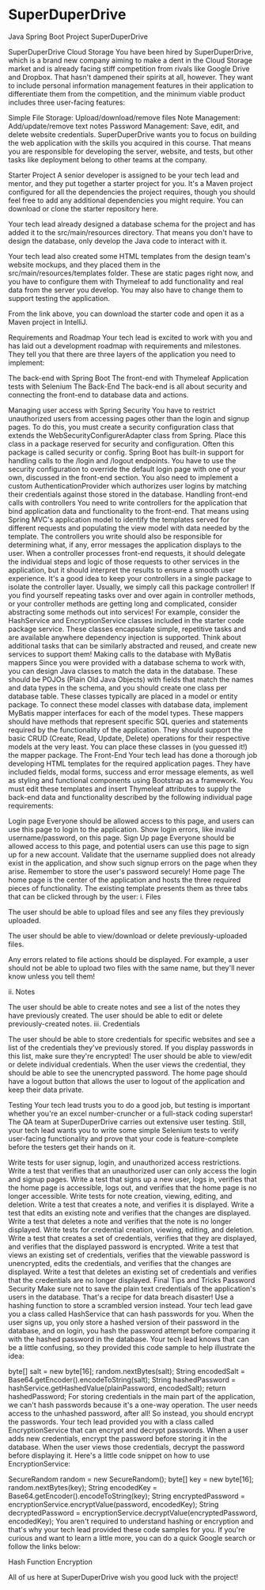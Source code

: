 # SuperDuperDrive
Java Spring Boot Project SuperDuperDrive

SuperDuperDrive Cloud Storage
You have been hired by SuperDuperDrive, which is a brand new company aiming to make a dent in the Cloud Storage market and is already facing stiff competition from rivals like Google Drive and Dropbox. That hasn't dampened their spirits at all, however. They want to include personal information management features in their application to differentiate them from the competition, and the minimum viable product includes three user-facing features:

Simple File Storage: Upload/download/remove files
Note Management: Add/update/remove text notes
Password Management: Save, edit, and delete website credentials.
SuperDuperDrive wants you to focus on building the web application with the skills you acquired in this course. That means you are responsible for developing the server, website, and tests, but other tasks like deployment belong to other teams at the company.

Starter Project
A senior developer is assigned to be your tech lead and mentor, and they put together a starter project for you. It's a Maven project configured for all the dependencies the project requires, though you should feel free to add any additional dependencies you might require. You can download or clone the starter repository here.

Your tech lead already designed a database schema for the project and has added it to the src/main/resources directory. That means you don't have to design the database, only develop the Java code to interact with it.

Your tech lead also created some HTML templates from the design team's website mockups, and they placed them in the src/main/resources/templates folder. These are static pages right now, and you have to configure them with Thymeleaf to add functionality and real data from the server you develop. You may also have to change them to support testing the application.

From the link above, you can download the starter code and open it as a Maven project in IntelliJ.

Requirements and Roadmap
Your tech lead is excited to work with you and has laid out a development roadmap with requirements and milestones. They tell you that there are three layers of the application you need to implement:

The back-end with Spring Boot
The front-end with Thymeleaf
Application tests with Selenium
The Back-End
The back-end is all about security and connecting the front-end to database data and actions.

Managing user access with Spring Security
You have to restrict unauthorized users from accessing pages other than the login and signup pages. To do this, you must create a security configuration class that extends the WebSecurityConfigurerAdapter class from Spring. Place this class in a package reserved for security and configuration. Often this package is called security or config.
Spring Boot has built-in support for handling calls to the /login and /logout endpoints. You have to use the security configuration to override the default login page with one of your own, discussed in the front-end section.
You also need to implement a custom AuthenticationProvider which authorizes user logins by matching their credentials against those stored in the database.
Handling front-end calls with controllers
You need to write controllers for the application that bind application data and functionality to the front-end. That means using Spring MVC's application model to identify the templates served for different requests and populating the view model with data needed by the template.
The controllers you write should also be responsible for determining what, if any, error messages the application displays to the user. When a controller processes front-end requests, it should delegate the individual steps and logic of those requests to other services in the application, but it should interpret the results to ensure a smooth user experience.
It's a good idea to keep your controllers in a single package to isolate the controller layer. Usually, we simply call this package controller!
If you find yourself repeating tasks over and over again in controller methods, or your controller methods are getting long and complicated, consider abstracting some methods out into services! For example, consider the HashService and EncryptionService classes included in the starter code package service. These classes encapsulate simple, repetitive tasks and are available anywhere dependency injection is supported. Think about additional tasks that can be similarly abstracted and reused, and create new services to support them!
Making calls to the database with MyBatis mappers
Since you were provided with a database schema to work with, you can design Java classes to match the data in the database. These should be POJOs (Plain Old Java Objects) with fields that match the names and data types in the schema, and you should create one class per database table. These classes typically are placed in a model or entity package.
To connect these model classes with database data, implement MyBatis mapper interfaces for each of the model types. These mappers should have methods that represent specific SQL queries and statements required by the functionality of the application. They should support the basic CRUD (Create, Read, Update, Delete) operations for their respective models at the very least. You can place these classes in (you guessed it!) the mapper package.
The Front-End
Your tech lead has done a thorough job developing HTML templates for the required application pages. They have included fields, modal forms, success and error message elements, as well as styling and functional components using Bootstrap as a framework. You must edit these templates and insert Thymeleaf attributes to supply the back-end data and functionality described by the following individual page requirements:

Login page
Everyone should be allowed access to this page, and users can use this page to login to the application.
Show login errors, like invalid username/password, on this page.
Sign Up page
Everyone should be allowed access to this page, and potential users can use this page to sign up for a new account.
Validate that the username supplied does not already exist in the application, and show such signup errors on the page when they arise.
Remember to store the user's password securely!
Home page The home page is the center of the application and hosts the three required pieces of functionality. The existing template presents them as three tabs that can be clicked through by the user:
i. Files

The user should be able to upload files and see any files they previously uploaded.

The user should be able to view/download or delete previously-uploaded files.

Any errors related to file actions should be displayed. For example, a user should not be able to upload two files with the same name, but they'll never know unless you tell them!

ii. Notes

The user should be able to create notes and see a list of the notes they have previously created.
The user should be able to edit or delete previously-created notes.
iii. Credentials

The user should be able to store credentials for specific websites and see a list of the credentials they've previously stored. If you display passwords in this list, make sure they're encrypted!
The user should be able to view/edit or delete individual credentials. When the user views the credential, they should be able to see the unencrypted password.
The home page should have a logout button that allows the user to logout of the application and keep their data private.

Testing
Your tech lead trusts you to do a good job, but testing is important whether you're an excel number-cruncher or a full-stack coding superstar! The QA team at SuperDuperDrive carries out extensive user testing. Still, your tech lead wants you to write some simple Selenium tests to verify user-facing functionality and prove that your code is feature-complete before the testers get their hands on it.

Write tests for user signup, login, and unauthorized access restrictions.
Write a test that verifies that an unauthorized user can only access the login and signup pages.
Write a test that signs up a new user, logs in, verifies that the home page is accessible, logs out, and verifies that the home page is no longer accessible.
Write tests for note creation, viewing, editing, and deletion.
Write a test that creates a note, and verifies it is displayed.
Write a test that edits an existing note and verifies that the changes are displayed.
Write a test that deletes a note and verifies that the note is no longer displayed.
Write tests for credential creation, viewing, editing, and deletion.
Write a test that creates a set of credentials, verifies that they are displayed, and verifies that the displayed password is encrypted.
Write a test that views an existing set of credentials, verifies that the viewable password is unencrypted, edits the credentials, and verifies that the changes are displayed.
Write a test that deletes an existing set of credentials and verifies that the credentials are no longer displayed.
Final Tips and Tricks
Password Security
Make sure not to save the plain text credentials of the application's users in the database. That's a recipe for data breach disaster! Use a hashing function to store a scrambled version instead. Your tech lead gave you a class called HashService that can hash passwords for you. When the user signs up, you only store a hashed version of their password in the database, and on login, you hash the password attempt before comparing it with the hashed password in the database. Your tech lead knows that can be a little confusing, so they provided this code sample to help illustrate the idea:

byte[] salt = new byte[16];
random.nextBytes(salt);
String encodedSalt = Base64.getEncoder().encodeToString(salt);
String hashedPassword = hashService.getHashedValue(plainPassword, encodedSalt);
return hashedPassword;
For storing credentials in the main part of the application, we can't hash passwords because it's a one-way operation. The user needs access to the unhashed password, after all! So instead, you should encrypt the passwords. Your tech lead provided you with a class called EncryptionService that can encrypt and decrypt passwords. When a user adds new credentials, encrypt the password before storing it in the database. When the user views those credentials, decrypt the password before displaying it. Here's a little code snippet on how to use EncryptionService:

SecureRandom random = new SecureRandom();
byte[] key = new byte[16];
random.nextBytes(key);
String encodedKey = Base64.getEncoder().encodeToString(key);
String encryptedPassword = encryptionService.encryptValue(password, encodedKey);
String decryptedPassword = encryptionService.decryptValue(encryptedPassword, encodedKey);
You aren't required to understand hashing or encryption and that's why your tech lead provided these code samples for you. If you're curious and want to learn a little more, you can do a quick Google search or follow the links below:

Hash Function Encryption

All of us here at SuperDuperDrive wish you good luck with the project!
